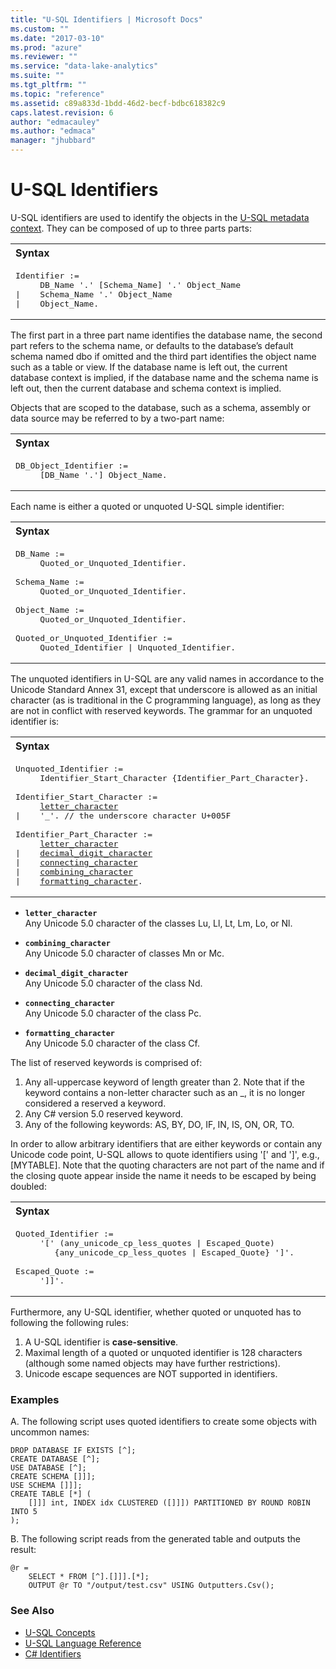 ```yaml
---
title: "U-SQL Identifiers | Microsoft Docs"
ms.custom: ""
ms.date: "2017-03-10"
ms.prod: "azure"
ms.reviewer: ""
ms.service: "data-lake-analytics"
ms.suite: ""
ms.tgt_pltfrm: ""
ms.topic: "reference"
ms.assetid: c89a833d-1bdd-46d2-becf-bdbc618382c9
caps.latest.revision: 6
author: "edmacauley"
ms.author: "edmaca"
manager: "jhubbard"
---
```

# U-SQL Identifiers
U-SQL identifiers are used to identify the objects in the [U-SQL metadata context](../u-sql/securing-meta-data-objects.md). They can be composed of up to three parts parts: 

<table><th align="left">Syntax</th><tr><td><pre>
Identifier :=                                                                                            
     DB_Name '.' [Schema_Name] '.' Object_Name
|    Schema_Name '.' Object_Name
|    Object_Name.
</pre></td></tr></table>

The first part in a three part name identifies the database name, the second part refers to the schema name, or defaults to the database’s default schema named dbo if omitted and the third part identifies the object name such as a table or view. If the database name is left out, the current database context is implied, if the database name and the schema name is left out, then the current database and schema context is implied.  
  
Objects that are scoped to the database, such as a schema, assembly or data source may be referred to by a two-part name:  

<table><th align="left">Syntax</th><tr><td><pre>
DB_Object_Identifier :=                                                                                  
     [DB_Name '.'] Object_Name.
</pre></td></table>

Each name is either a quoted or unquoted U-SQL simple identifier:  
<table><th align="left">Syntax</th><tr><td><pre>
DB_Name :=                                                                                               
     Quoted_or_Unquoted_Identifier.<br />
Schema_Name := 
     Quoted_or_Unquoted_Identifier.<br />
Object_Name := 
     Quoted_or_Unquoted_Identifier.<br />
Quoted_or_Unquoted_Identifier := 
     Quoted_Identifier | Unquoted_Identifier.
</pre></td></table>
  
The unquoted identifiers in U-SQL are any valid names in accordance to the Unicode Standard Annex 31, except that underscore is allowed as an initial character (as is traditional in the C programming language), as long as they are not in conflict with reserved keywords. The grammar for an unquoted identifier is:  

<table><th align="left">Syntax</th><tr><td><pre>
Unquoted_Identifier :=                                                                                   
     Identifier_Start_Character {Identifier_Part_Character}.<br /> 
Identifier_Start_Character :=  
     <a href="#let_char">letter_character</a>  
|    '_'. // the underscore character U+005F<br />  
Identifier_Part_Character :=  
     <a href="#let_char">letter_character</a>   
|    <a href="#dec_char">decimal_digit_character</a>   
|    <a href="#con_char">connecting_character</a>  
|    <a href="#com_char">combining_character</a>  
|    <a href="#form_char">formatting_character</a>.
</pre></td></table>

* <a name="let_char"></a>**`letter_character`**  
Any Unicode 5.0 character of the classes Lu, Ll, Lt, Lm, Lo, or Nl.  
  
* <a name="com_char"></a>**`combining_character`**   
Any Unicode 5.0 character of classes Mn or Mc.  
  
* <a name="dec_char"></a>**`decimal_digit_character`**  
Any Unicode 5.0 character of the class Nd.  
  
* <a name="con_char"></a>**`connecting_character`**  
Any Unicode 5.0 character of the class Pc.  
  
* <a name="form_char"></a>**`formatting_character`**  
Any Unicode 5.0 character of the class Cf.  
  
The list of reserved keywords is comprised of:    
1.  Any all-uppercase keyword of length greater than 2. Note that if the keyword contains a non-letter character such as an _, it is no longer considered a reserved a keyword.    
2.  Any C# version 5.0 reserved keyword.    
3.  Any of the following keywords: AS, BY, DO, IF, IN, IS, ON, OR, TO.  
  
In order to allow arbitrary identifiers that are either keywords or contain any Unicode code point, U-SQL allows to quote identifiers using '[' and ']', e.g., [MYTABLE]. Note that the quoting characters are not part of the name and if the closing quote appear inside the name it needs to be escaped by being doubled:  

<table><th align="left">Syntax</th><tr><td><pre>
Quoted_Identifier :=                                                                                     
     '[' (any_unicode_cp_less_quotes | Escaped_Quote)   
        {any_unicode_cp_less_quotes | Escaped_Quote} ']'.<br />
Escaped_Quote := 
     ']]'.
</pre></td></table>
  
Furthermore, any U-SQL identifier, whether quoted or unquoted has to following the following rules:
1.  A U-SQL identifier is **case-sensitive**.    
2.  Maximal length of a quoted or unquoted identifier is 128 characters (although some named objects may have further restrictions).    
3.  Unicode escape sequences are NOT supported in identifiers.  
  
### Examples    
A.  The following script uses quoted identifiers to create some objects with uncommon names:
```  
DROP DATABASE IF EXISTS [^];  
CREATE DATABASE [^];  
USE DATABASE [^];  
CREATE SCHEMA []]];  
USE SCHEMA []]];  
CREATE TABLE [*] (  
    []]] int, INDEX idx CLUSTERED ([]]]) PARTITIONED BY ROUND ROBIN INTO 5  
);
```

B.  The following script reads from the generated table and outputs the result:
```  
@r = 
    SELECT * FROM [^].[]]].[*];  
    OUTPUT @r TO "/output/test.csv" USING Outputters.Csv();
```

### See Also
* [U-SQL Concepts](../u-sql/u-sql-concepts.md)
* [U-SQL Language Reference](../u-sql/u-sql-language-reference.md)
* [C# Identifiers](../u-sql/csharp-identifiers.md)



